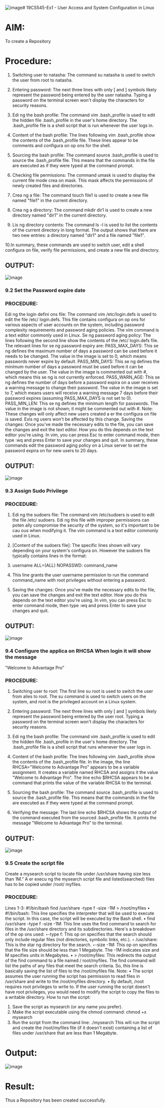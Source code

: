 ![image](https://github.com/user-attachments/assets/1eb31d62-c93f-4092-bdaa-2d140e190428)# 19CS545-Ex1 - User Access and System Configuration in Linux 

# AIM:
To create a Repository

# Procedure:

1. Switching user to natasha: The command su natasha is used to switch the user from root to 
natasha. 

2. Entering password: The next three lines with only [ and ] symbols likely represent the password 
being entered by the user natasha. Typing a password on the terminal screen won't display the 
characters for security reasons. 

3. Edi ng the bash profile: The command vim .bash_profile is used to edit the hidden 
file .bash_profile in the user's home directory. The .bash_profile file is a shell script that is run 
whenever the user logs in. 

4. Content of the bash profile: The lines following vim .bash_profile show the contents of 
the .bash_profile file. These lines appear to be comments and configura on op ons for the 
shell. 

5. Sourcing the bash profile: The command source .bash_profile is used to source the .bash_profile 
file. This means that the commands in the file are executed as if they were typed at the 
command prompt. 

6. Checking file permissions: The command umask is used to display the current file mode crea on 
mask. This mask affects the permissions of newly created files and directories. 

7. Crea ng a file: The command touch file1 is used to create a new file named "file1" in the current 
directory. 

8. Crea ng a directory: The command mkdir dir1 is used to create a new directory named "dir1" in 
the current directory. 

9. Lis ng directory contents: The command ls -l is used to list the contents of the current directory 
in long format. The output shows that there are two new entries: a directory named "dir1" and a 
file named "file1". 

10.In summary, these commands are used to switch user, edit a shell configura on file, verify file 
permissions, and create a new file and directory. 

## OUTPUT: 
![image](https://github.com/user-attachments/assets/dc6211e0-05cc-48c5-b0b6-92c0de91f506)

### 9.2 Set the Password expire date 
### PROCEDURE: 
Edi ng the login defini ons file: The command vim /etc/login.defs is used to edit the file /etc/
 login.defs. This file contains configura on op ons for various aspects of user accounts on the 
system, including password complexity requirements and password aging policies. The vim 
command is a text editor commonly used in Linux. 
Se ng password aging policy: The lines following the second line show the contents of the /etc/
 login.defs file. The relevant lines for se ng password expiry are: 
PASS_MAX_DAYS: This se ng defines the maximum number of days a password can be used 
before it needs to be changed. The value in the image is set to 0, which means passwords never 
expire by default. 
PASS_MIN_DAYS: This se ng defines the minimum number of days a password must be used 
before it can be changed by the user. The value in the image is commented out with #, which 
means this se ng is not currently enforced. 
PASS_WARN_AGE: This se ng defines the number of days before a password expira on a user 
receives a warning message to change their password. The value in the image is set to 7, which 
means users will receive a warning message 7 days before their password expires (assuming 
PASS_MAX_DAYS is not set to 0). 
PASS_MIN_LEN: This se ng defines the minimum length for passwords. The value in the image is 
not shown; it might be commented out with #. 
Note: These changes will only affect new users created a er the configura on file is saved. Exis ng 
users won't be affected by this change. 
Saving the changes: Once you've made the necessary edits to the file, you can save the changes 
and exit the text editor. How you do this depends on the text editor you're using. In vim, you can 
press Esc to enter command mode, then type :wq and press Enter to save your changes and quit. 
In summary, these commands edit the password aging policy on a Linux server to set the password 
expira on for new users to 20 days. 
## OUTPUT: 
![image](https://github.com/user-attachments/assets/fee2e744-78af-4b4c-90b1-760b18294811)

### 9.3 Assign Sudo Privilege 
### PROCEDURE: 
1. Edi ng the sudoers file: The command vim /etc/sudoers is used to edit the file /etc/
 sudoers. Edi ng this file with improper permissions can poten ally compromise the security 
of the system, so it's important to be cau ous when modifying it. The vim command is a text 
editor commonly used in Linux. 

2. [Content of the sudoers file]: The specific lines shown will vary depending on your system's 
configura on. However the sudoers file typically contains lines in the format: 

3. username ALL=(ALL) NOPASSWD: command_name 
4. This line grants the user username permission to run the command command_name with 
root privileges without entering a password. 

5. Saving the changes: Once you've made the necessary edits to the file, you can save the changes 
and exit the text editor. How you do this depends on the text editor you're using. In vim, you 
can press Esc to enter command mode, then type :wq and press Enter to save your changes 
and quit. 

## OUTPUT: 

![image](https://github.com/user-attachments/assets/0060d499-d068-4aaf-a581-b80f49f58ce3)

### 9.4 Configure the applica on RHCSA When login it will show the message 
"Welcome to Advantage Pro” 
### PROCEDURE: 
1. Switching user to root: The first line su root is used to switch the user from alies to root. 
The su command is used to switch users on the system, and root is the privileged account on a 
Linux system. 

2. Entering password: The next three lines with only [ and ] symbols likely represent the 
password being entered by the user root. Typing a password on the terminal screen won't 
display the characters for security reasons. 

3. Edi ng the bash profile: The command vim .bash_profile is used to edit the hidden 
file .bash_profile in the user's home directory. The .bash_profile file is a shell script 
that runs whenever the user logs in. 

4. Content of the bash profile: The lines following vim .bash_profile show the contents of 
the .bash_profile file. In the image, the line RHCSA="Welcome to Advantage 
Pro" appears to be a variable assignment. It creates a variable named RHCSA and assigns it the 
value "Welcome to Advantage Pro". The line echo $RHCSA appears to be a 
command that prints the value of the variable RHCSA to the terminal. 

5. Sourcing the bash profile: The command source .bash_profile is used to source 
the .bash_profile file. This means that the commands in the file are executed as if they 
were typed at the command prompt. 

6. Verifying the message: The last line echo $RHCSA shows the output of the command 
executed from the sourced .bash_profile file. It prints the message "Welcome to 
Advantage Pro" to the terminal. 

## OUTPUT: 

![image](https://github.com/user-attachments/assets/a461d19a-5e96-49ae-a116-0d4898cbd6a5)

### 9.5 Create the script file 
Create a mysearch script to locate file under /usr/share having size less than 1M." 
A er execu ng the mysearch script file and listed(searched) files has to be copied under /root/
myfiles. 

### PROCEDURE: 
Lines 1-3: 
#!/bin/bash 
find /usr/share -type f -size -1M > /root/myfiles 
• #!/bin/bash: This line specifies the interpreter that will be used to execute the script. 
In this case, the script will be executed by the Bash shell. 
• find /usr/share -type f -size -1M: This line uses the find command to 
search for files in the /usr/share directory and its subdirectories. Here's a breakdown of 
the op ons used: 
◦-type f: This op on specifies that the search should only include regular files (not 
directories, symbolic links, etc.). 
◦ /usr/share: This is the star ng directory for the search. 
◦-size -1M: This op on specifies that the file size should be less than 1 Megabyte. 
The -1M indicates size and M specifies units in Megabytes. 
• > /root/myfiles: This redirects the output of the find command to a file named /
 root/myfiles. The find command will list the paths of any files that meet the search 
criteria. So, this line is basically saving the list of files to the /root/myfiles file. 
Note: 
• The script assumes the user running the script has permission to read files in /usr/share 
and write to the /root/myfiles directory. 
• By default, /root requires root privileges to write to. If the user running the script doesn't 
have root privileges, you would need to modify the script to copy the files to a writable 
directory. 
How to run the script: 
1. Save the script as mysearch (or any name you prefer). 
2. Make the script executable using the chmod command: 
chmod +x mysearch 
3. Run the script from the command line: 
./mysearch 
This will run the script and create the /root/myfiles file (if it doesn't exist) containing a list 
of files under /usr/share that are less than 1 Megabyte. 

# Output:

![image](https://github.com/user-attachments/assets/ddaefa94-62b5-443e-9c7d-d28ae74bed0b)


# Result:

Thus a Repository has been created successfully.
